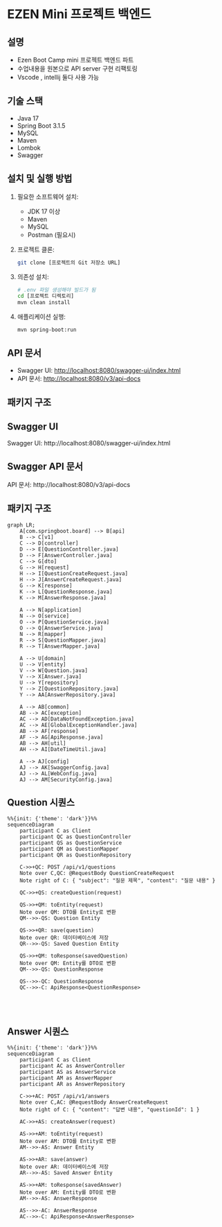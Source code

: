 # EZEN Mini 프로젝트 백엔드

## 설명

- Ezen Boot Camp mini 프로젝트 백엔드 파트
- 수업내용을 원본으로 API server 구현 리팩토링
- Vscode , intellij 둘다 사용 가능

## 기술 스택

- Java 17
- Spring Boot 3.1.5
- MySQL
- Maven
- Lombok
- Swagger

## 설치 및 실행 방법

1. 필요한 소프트웨어 설치:

   - JDK 17 이상
   - Maven
   - MySQL
   - Postman (필요시)

2. 프로젝트 클론:

   ```bash
   git clone [프로젝트의 Git 저장소 URL]
   ```

3. 의존성 설치:

   ```bash
   # .env 파일 생성해야 빌드가 됨
   cd [프로젝트 디렉토리]
   mvn clean install
   ```

4. 애플리케이션 실행:
   ```bash
   mvn spring-boot:run
   ```

## API 문서

- Swagger UI: [http://localhost:8080/swagger-ui/index.html](http://localhost:8080/swagger-ui/index.html)
- API 문서: [http://localhost:8080/v3/api-docs](http://localhost:8080/v3/api-docs)

## 패키지 구조

## Swagger UI

Swagger UI: http://localhost:8080/swagger-ui/index.html

## Swagger API 문서

API 문서: http://localhost:8080/v3/api-docs

## 패키지 구조

```mermaid
graph LR;
    A[com.springboot.board] --> B[api]
    B --> C[v1]
    C --> D[controller]
    D --> E[QuestionController.java]
    D --> F[AnswerController.java]
    C --> G[dto]
    G --> H[request]
    H --> I[QuestionCreateRequest.java]
    H --> J[AnswerCreateRequest.java]
    G --> K[response]
    K --> L[QuestionResponse.java]
    K --> M[AnswerResponse.java]

    A --> N[application]
    N --> O[service]
    O --> P[QuestionService.java]
    O --> Q[AnswerService.java]
    N --> R[mapper]
    R --> S[QuestionMapper.java]
    R --> T[AnswerMapper.java]

    A --> U[domain]
    U --> V[entity]
    V --> W[Question.java]
    V --> X[Answer.java]
    U --> Y[repository]
    Y --> Z[QuestionRepository.java]
    Y --> AA[AnswerRepository.java]

    A --> AB[common]
    AB --> AC[exception]
    AC --> AD[DataNotFoundException.java]
    AC --> AE[GlobalExceptionHandler.java]
    AB --> AF[response]
    AF --> AG[ApiResponse.java]
    AB --> AH[util]
    AH --> AI[DateTimeUtil.java]

    A --> AJ[config]
    AJ --> AK[SwaggerConfig.java]
    AJ --> AL[WebConfig.java]
    AJ --> AM[SecurityConfig.java]
```

## Question 시퀀스

```mermaid
%%{init: {'theme': 'dark'}}%%
sequenceDiagram
    participant C as Client
    participant QC as QuestionController
    participant QS as QuestionService
    participant QM as QuestionMapper
    participant QR as QuestionRepository

    C->>+QC: POST /api/v1/questions
    Note over C,QC: @RequestBody QuestionCreateRequest
    Note right of C: { "subject": "질문 제목", "content": "질문 내용" }

    QC->>+QS: createQuestion(request)

    QS->>+QM: toEntity(request)
    Note over QM: DTO를 Entity로 변환
    QM-->>-QS: Question Entity

    QS->>+QR: save(question)
    Note over QR: 데이터베이스에 저장
    QR-->>-QS: Saved Question Entity

    QS->>+QM: toResponse(savedQuestion)
    Note over QM: Entity를 DTO로 변환
    QM-->>-QS: QuestionResponse

    QS-->>-QC: QuestionResponse
    QC-->>-C: ApiResponse<QuestionResponse>
```

<br>
<br>

## Answer 시퀀스

```mermaid
%%{init: {'theme': 'dark'}}%%
sequenceDiagram
    participant C as Client
    participant AC as AnswerController
    participant AS as AnswerService
    participant AM as AnswerMapper
    participant AR as AnswerRepository

    C->>+AC: POST /api/v1/answers
    Note over C,AC: @RequestBody AnswerCreateRequest
    Note right of C: { "content": "답변 내용", "questionId": 1 }

    AC->>+AS: createAnswer(request)

    AS->>+AM: toEntity(request)
    Note over AM: DTO를 Entity로 변환
    AM-->>-AS: Answer Entity

    AS->>+AR: save(answer)
    Note over AR: 데이터베이스에 저장
    AR-->>-AS: Saved Answer Entity

    AS->>+AM: toResponse(savedAnswer)
    Note over AM: Entity를 DTO로 변환
    AM-->>-AS: AnswerResponse

    AS-->>-AC: AnswerResponse
    AC-->>-C: ApiResponse<AnswerResponse>
```
